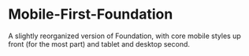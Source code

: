Mobile-First-Foundation
=======================

A slightly reorganized version of Foundation, with core mobile styles up front (for the most part) and tablet and desktop second. 
